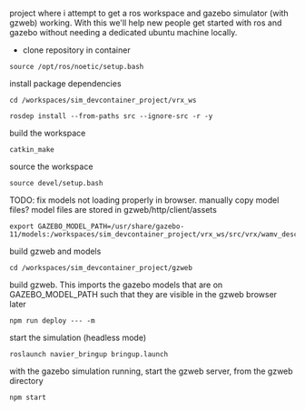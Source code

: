 project where i attempt to get a ros workspace and gazebo simulator (with gzweb) working.
With this we'll help new people get started with ros and gazebo without needing a dedicated ubuntu machine locally.



- clone repository in container

```
source /opt/ros/noetic/setup.bash
```


install package dependencies

```
cd /workspaces/sim_devcontainer_project/vrx_ws
```
```
rosdep install --from-paths src --ignore-src -r -y
```

build the workspace
```
catkin_make
```
source the workspace
```
source devel/setup.bash
```


TODO: fix models not loading properly in browser. manually copy model files? model files are stored in gzweb/http/client/assets
```
export GAZEBO_MODEL_PATH=/usr/share/gazebo-11/models:/workspaces/sim_devcontainer_project/vrx_ws/src/vrx/wamv_description/models:/workspaces/sim_devcontainer_project/vrx_ws/src/navier_wamv:/workspaces/sim_devcontainer_project/vrx_ws/src/vrx/wave_gazebo/world_models:/workspaces/sim_devcontainer_project/vrx_ws/src/vrx/wamv_gazebo/models:/workspaces/sim_devcontainer_project/vrx_ws/src/vrx/vrx_gazebo/models
```


build gzweb and models
```
cd /workspaces/sim_devcontainer_project/gzweb
```


build gzweb. This imports the gazebo models that are on GAZEBO_MODEL_PATH such that they are visible in the gzweb browser later
```
npm run deploy --- -m
```

start the simulation (headless mode)
```
roslaunch navier_bringup bringup.launch
```

with the gazebo simulation running, start the gzweb server, from the gzweb directory
```
npm start
```







